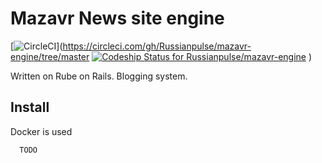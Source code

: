 # Mazavr News site engine

[![CircleCI](https://circleci.com/gh/Russianpulse/mazavr-engine/tree/master.svg?style=svg)](https://circleci.com/gh/Russianpulse/mazavr-engine/tree/master [ ![Codeship Status for Russianpulse/mazavr-engine](https://codeship.com/projects/1255bcc0-2427-0134-09ef-76d3d72b136a/status?branch=master)](https://codeship.com/projects/161378) )

Written on Rube on Rails. Blogging system.

## Install

Docker is used

      TODO
